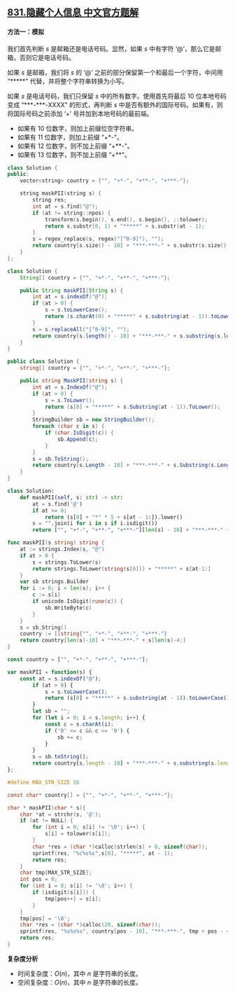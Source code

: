 ## [831.隐藏个人信息 中文官方题解](https://leetcode.cn/problems/masking-personal-information/solutions/100000/yin-cang-ge-ren-xin-xi-by-leetcode-solut-2enf)
#### 方法一：模拟

我们首先判断 $s$ 是邮箱还是电话号码。显然，如果 $s$ 中有字符 $\text{`@'}$，那么它是邮箱，否则它是电话号码。

如果 $s$ 是邮箱，我们将 $s$ 的 $\text{`@'}$ 之前的部分保留第一个和最后一个字符，中间用 $\text{``*****"}$ 代替，并将整个字符串转换为小写。

如果 $s$ 是电话号码，我们只保留 $s$ 中的所有数字。使用首先将最后 $10$ 位本地号码变成 $\text{``***-***-XXXX"}$ 的形式，再判断 $s$ 中是否有额外的国际号码。如果有，则将国际号码之前添加 $\text{`+'}$ 号并加到本地号码的最前端。

- 如果有 $10$ 位数字，则加上前缀位空字符串。
- 如果有 $11$ 位数字，则加上前缀 $\text{``+*-"}$。
- 如果有 $12$ 位数字，则不加上前缀 $\text{``+**-"}$。
- 如果有 $13$ 位数字，则不加上前缀 $\text{``+**"}$。

```C++ [sol1-C++]
class Solution {
public:
    vector<string> country = {"", "+*-", "+**-", "+***-"};

    string maskPII(string s) {
        string res;
        int at = s.find("@");
        if (at != string::npos) {
            transform(s.begin(), s.end(), s.begin(), ::tolower);
            return s.substr(0, 1) + "*****" + s.substr(at - 1);
        }
        s = regex_replace(s, regex("[^0-9]"), "");
        return country[s.size() - 10] + "***-***-" + s.substr(s.size() - 4);
    }
};
```

```Java [sol1-Java]
class Solution {
    String[] country = {"", "+*-", "+**-", "+***-"};

    public String maskPII(String s) {
        int at = s.indexOf("@");
        if (at > 0) {
            s = s.toLowerCase();
            return (s.charAt(0) + "*****" + s.substring(at - 1)).toLowerCase();
        }
        s = s.replaceAll("[^0-9]", "");
        return country[s.length() - 10] + "***-***-" + s.substring(s.length() - 4);
    }
}
```

```C# [sol1-C#]
public class Solution {
    string[] country = {"", "+*-", "+**-", "+***-"};

    public string MaskPII(string s) {
        int at = s.IndexOf("@");
        if (at > 0) {
            s = s.ToLower();
            return (s[0] + "*****" + s.Substring(at - 1)).ToLower();
        }
        StringBuilder sb = new StringBuilder();
        foreach (char c in s) {
            if (char.IsDigit(c)) {
                sb.Append(c);
            }
        }
        s = sb.ToString();
        return country[s.Length - 10] + "***-***-" + s.Substring(s.Length - 4);
    }
}
```

```Python [sol1-Python3]
class Solution:
    def maskPII(self, s: str) -> str:
        at = s.find('@')
        if at >= 0:
            return (s[0] + "*" * 5 + s[at - 1:]).lower()
        s = "".join(i for i in s if i.isdigit())
        return ["", "+*-", "+**-", "+***-"][len(s) - 10] + "***-***-" + s[-4:]
```

```Go [sol1-Go]
func maskPII(s string) string {
    at := strings.Index(s, "@")
    if at > 0 {
        s = strings.ToLower(s)
        return strings.ToLower(string(s[0])) + "*****" + s[at-1:]
    }
    var sb strings.Builder
    for i := 0; i < len(s); i++ {
        c := s[i]
        if unicode.IsDigit(rune(c)) {
            sb.WriteByte(c)
        }
    }
    s = sb.String()
    country := []string{"", "+*-", "+**-", "+***-"}
    return country[len(s)-10] + "***-***-" + s[len(s)-4:]
}
```

```JavaScript [sol1-JavaScript]
const country = ["", "+*-", "+**-", "+***-"];

var maskPII = function(s) {
    const at = s.indexOf("@");
        if (at > 0) {
            s = s.toLowerCase();
            return (s[0] + "*****" + s.substring(at - 1)).toLowerCase();
        }
        let sb = "";
        for (let i = 0; i < s.length; i++) {
            const c = s.charAt(i);
            if ('0' <= c && c <= '9') {
                sb += c;
            }
        }
        s = sb.toString();
        return country[s.length - 10] + "***-***-" + s.substring(s.length - 4);
};
```
```C [sol1-C]
#define MAX_STR_SIZE 16

const char* country[] = {"", "+*-", "+**-", "+***-"};

char * maskPII(char * s){
    char *at = strchr(s, '@');
    if (at != NULL) {
        for (int i = 0; s[i] != '\0'; i++) {
            s[i] = tolower(s[i]);
        }
        char *res = (char *)calloc(strlen(s) + 8, sizeof(char));
        sprintf(res, "%c%s%s",s[0], "*****", at - 1);
        return res;
    }
    char tmp[MAX_STR_SIZE];
    int pos = 0;
    for (int i = 0; s[i] != '\0'; i++) {
        if (isdigit(s[i])) {
            tmp[pos++] = s[i];
        }
    }
    tmp[pos] = '\0';
    char *res = (char *)calloc(20, sizeof(char));
    sprintf(res, "%s%s%s", country[pos - 10], "***-***-", tmp + pos - 4);
    return res;
}
```

**复杂度分析**

- 时间复杂度：$O(n)$，其中 $n$ 是字符串的长度。
- 空间复杂度：$O(n)$，其中 $n$ 是字符串的长度。